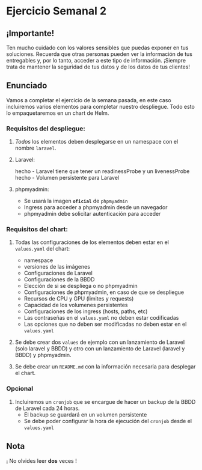 # Ejercicio Semanal 2

## ¡Importante!

Ten mucho cuidado con los valores sensibles que puedas exponer en tus soluciones. Recuerda que otras personas pueden ver la información de tus entregables y, por lo tanto, acceder a este tipo de información. ¡Siempre trata de mantener la seguridad de tus datos y de los datos de tus clientes!


## Enunciado

Vamos a completar el ejercicio de la semana pasada, en este caso incluiremos varios elementos para completar nuestro despliegue.
Todo esto lo empaquetaremos en un chart de Helm.

### Requisitos del despliegue: ###
1. *Todos* los elementos deben desplegarse en un namespace con el nombre `laravel`.
1. Laravel:


    hecho   - Laravel tiene que tener un readinessProbe y un livenessProbe
    hecho   - Volumen persistente para Laravel

    

1. phpmyadmin:
    - Se usará la imagen **``oficial``** de `phpmyadmin`
    - Ingress para acceder a phpmyadmin desde un navegador
    - phpmyadmin debe solicitar autenticación para acceder
    

### Requisitos del chart: ###

1. Todas las configuraciones de los elementos deben estar en el `values.yaml` del chart:
    - namespace
    - versiones de las imágenes
    - Configuraciones de Laravel
    - Configuraciones de la BBDD
    - Elección de si se despliega o no phpmyadmin
    - Configuraciones de phpmyadmin, en caso de que se despliegue
    - Recursos de CPU y GPU (limites y requests)
    - Capacidad de los volumenes persistentes
    - Configuraciones de los ingress (hosts, paths, etc)
    - Las contraseñas en el `values.yaml` no deben estar codificadas
    - Las opciones que no deben ser modificadas no deben estar en el `values.yaml`


1. Se debe crear dos `values` de ejemplo con un lanzamiento de Laravel (solo laravel y BBDD) y otro con un lanzamiento de Laravel (laravel y BBDD) y phpmyadmin.


1. Se debe crear un `README.md` con la información necesaria para desplegar el chart.


### Opcional ###

1. Incluiremos un `cronjob` que se encargue de hacer un backup de la BBDD de Laravel cada 24 horas.
    - El backup se guardará en un volumen persistente
    - Se debe poder configurar la hora de ejecución del `cronjob` desde el `values.yaml`


## Nota

¡ No olvides leer **dos** veces !
